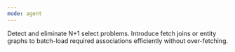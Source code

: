 ```yaml
---
mode: agent
---
```

Detect and eliminate N+1 select problems. Introduce fetch joins or entity graphs to batch-load required associations efficiently without over-fetching.
